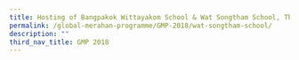 ```yaml
---
title: Hosting of Bangpakok Wittayakom School & Wat Songtham School, Thailand
permalink: /global-merahan-programme/GMP-2018/wat-songtham-school/
description: ""
third_nav_title: GMP 2018
---
```


